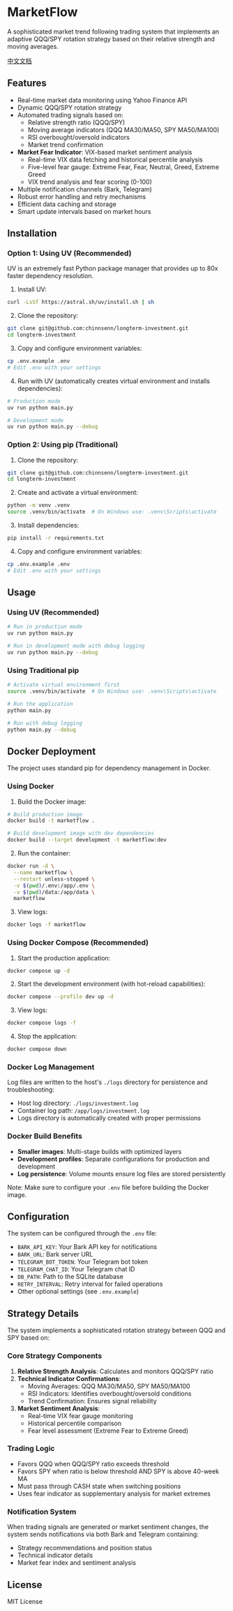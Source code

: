 # MarketFlow

A sophisticated market trend following trading system that implements an adaptive QQQ/SPY rotation strategy based on their relative strength and moving averages.

[中文文档](README_cn.md)

## Features

- Real-time market data monitoring using Yahoo Finance API
- Dynamic QQQ/SPY rotation strategy
- Automated trading signals based on:
  - Relative strength ratio (QQQ/SPY)
  - Moving average indicators (QQQ MA30/MA50, SPY MA50/MA100)
  - RSI overbought/oversold indicators
  - Market trend confirmation
- **Market Fear Indicator**: VIX-based market sentiment analysis
  - Real-time VIX data fetching and historical percentile analysis
  - Five-level fear gauge: Extreme Fear, Fear, Neutral, Greed, Extreme Greed
  - VIX trend analysis and fear scoring (0-100)
- Multiple notification channels (Bark, Telegram)
- Robust error handling and retry mechanisms
- Efficient data caching and storage
- Smart update intervals based on market hours

## Installation

### Option 1: Using UV (Recommended)

UV is an extremely fast Python package manager that provides up to 80x faster dependency resolution.

1. Install UV:
```bash
curl -LsSf https://astral.sh/uv/install.sh | sh
```

2. Clone the repository:
```bash
git clone git@github.com:chinnsenn/longterm-investment.git
cd longterm-investment
```

3. Copy and configure environment variables:
```bash
cp .env.example .env
# Edit .env with your settings
```

4. Run with UV (automatically creates virtual environment and installs dependencies):
```bash
# Production mode
uv run python main.py

# Development mode
uv run python main.py --debug
```

### Option 2: Using pip (Traditional)

1. Clone the repository:
```bash
git clone git@github.com:chinnsenn/longterm-investment.git
cd longterm-investment
```

2. Create and activate a virtual environment:
```bash
python -m venv .venv
source .venv/bin/activate  # On Windows use: .venv\Scripts\activate
```

3. Install dependencies:
```bash
pip install -r requirements.txt
```

4. Copy and configure environment variables:
```bash
cp .env.example .env
# Edit .env with your settings
```

## Usage

### Using UV (Recommended)
```bash
# Run in production mode
uv run python main.py

# Run in development mode with debug logging
uv run python main.py --debug
```

### Using Traditional pip
```bash
# Activate virtual environment first
source .venv/bin/activate  # On Windows use: .venv\Scripts\activate

# Run the application
python main.py

# Run with debug logging
python main.py --debug
```

## Docker Deployment

The project uses standard pip for dependency management in Docker.

### Using Docker

1. Build the Docker image:
```bash
# Build production image
docker build -t marketflow .

# Build development image with dev dependencies
docker build --target development -t marketflow:dev
```

2. Run the container:
```bash
docker run -d \
  --name marketflow \
  --restart unless-stopped \
  -v $(pwd)/.env:/app/.env \
  -v $(pwd)/data:/app/data \
  marketflow
```

3. View logs:
```bash
docker logs -f marketflow
```

### Using Docker Compose (Recommended)

1. Start the production application:
```bash
docker compose up -d
```

2. Start the development environment (with hot-reload capabilities):
```bash
docker compose --profile dev up -d
```

3. View logs:
```bash
docker compose logs -f
```

4. Stop the application:
```bash
docker compose down
```

### Docker Log Management

Log files are written to the host's `./logs` directory for persistence and troubleshooting:

- Host log directory: `./logs/investment.log`
- Container log path: `/app/logs/investment.log`
- Logs directory is automatically created with proper permissions

### Docker Build Benefits

- **Smaller images**: Multi-stage builds with optimized layers
- **Development profiles**: Separate configurations for production and development
- **Log persistence**: Volume mounts ensure log files are stored persistently

Note: Make sure to configure your `.env` file before building the Docker image.

## Configuration

The system can be configured through the `.env` file:
- `BARK_API_KEY`: Your Bark API key for notifications
- `BARK_URL`: Bark server URL
- `TELEGRAM_BOT_TOKEN`: Your Telegram bot token
- `TELEGRAM_CHAT_ID`: Your Telegram chat ID
- `DB_PATH`: Path to the SQLite database
- `RETRY_INTERVAL`: Retry interval for failed operations
- Other optional settings (see `.env.example`)

## Strategy Details

The system implements a sophisticated rotation strategy between QQQ and SPY based on:

### Core Strategy Components
1. **Relative Strength Analysis**: Calculates and monitors QQQ/SPY ratio
2. **Technical Indicator Confirmations**:
   - Moving Averages: QQQ MA30/MA50, SPY MA50/MA100
   - RSI Indicators: Identifies overbought/oversold conditions
   - Trend Confirmation: Ensures signal reliability
3. **Market Sentiment Analysis**:
   - Real-time VIX fear gauge monitoring
   - Historical percentile comparison
   - Fear level assessment (Extreme Fear to Extreme Greed)

### Trading Logic
- Favors QQQ when QQQ/SPY ratio exceeds threshold
- Favors SPY when ratio is below threshold AND SPY is above 40-week MA
- Must pass through CASH state when switching positions
- Uses fear indicator as supplementary analysis for market extremes

### Notification System
When trading signals are generated or market sentiment changes, the system sends notifications via both Bark and Telegram containing:
- Strategy recommendations and position status
- Technical indicator details
- Market fear index and sentiment analysis

## License

MIT License
